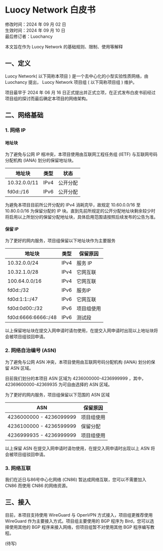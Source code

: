 # Luocy Network 白皮书

修改时间：2024 年 09 月 02 日 <br> 生效时间：2024 年 09 月 10 日 <br> 最后修订者：Luochancy

本文旨在作为 Luocy Network 的基础规则、限制、使用等解释

## 一、定义

Luocy Network( 以下简称本项目 ) 是一个去中心化的小型实验性质网络，由 Luochancy 提出， Luocy Network 项目组 ( 以下简称项目组 ) 维护。

项目最早于 2024 年 06 月 16 日正式提出并正式立项，在正式发布白皮书前经过项目组的探讨而最后确定本项目的网络架构。

## 二、网络基础

### 1. 网络 IP

#### 地址块

为了避免与公网 IP 相冲突，本项目使用由互联网工程任务组 (IETF) 与互联网号码分配机构 (IANA) 划分的保留地址块。

| 地址块 | 类型 | 状态 |
| --- | --- | --- |
| 10.32.0.0/11 | IPv4 | 公开分配 |
| fd0d::/16 | IPv6 | 公开分配 |

为避免本项目目前所公开分配的 IPv4 消耗完毕，故规定 10.60.0.0/16 至 10.80.0.0/16 为保留分配的 IP 块。直到先前所规定的公开分配地址块剩余较少时将启用以上所划分的保留分配地址块，具体启用范围请按照后续发布的公告为准。

#### 保留 IP

为了更好的网内服务，项目组保留以下地址块作为主要服务

| 地址块 | 类型 | 保留原因 |
| --- | --- | --- |
| 10.32.0.0/24 | IPv4 | 服务 IP |
| 10.32.1.0/28 | IPv4 | 它网互联 |
| 100.64.0.0/16 | IPv4 | 它网互联 |
| fd0d::/32 | IPv6 | 服务IP |
| fd0d:1:1::/47 | IPv6 | 它网互联 |
| fd0d:0d00::/32 | IPv6 | 项目组使用 |
| fd0d:6666:6666::/48 | IPv6 | 测试段 |

以上保留地址块在提交入网申请时请勿使用，在提交入网申请时出现以上地址块将会被项目组驳回申请。

### 2. 网络自治编号 (ASN)

为了避免与公网 ASN 冲突，本项目使用由互联网号码分配机构 (IANA) 划分的保留 ASN 区域。

目前我们划分的本项目 ASN 区域为 4236000000-4236999999 ，其中，42369600000-42369935 为可自由选择的 ASN 区域。

为了更好的网内服务，项目组保留以下范围的 ASN 区域

| ASN | 保留原因 |
| --- | --- |
| 4236000000 - 4236099999 | 项目组使用 |
| 4236100000 - 4236599999 | 保留分配 |
| 4236999935 - 4236999999 | 项目组使用 |

以上保留 ASN 在提交入网申请时请勿使用，在提交入网申请时出现以上 ASN 将会被项目组驳回申请。

### 3. 网络互联


我们在近日与86号中心化网络 (CN86) 暂达成网络互联，您可以不需要加入 CN86 而使用 CN86 的网络资源。

## 三、接入

目前，本项目支持使用 WireGuard 与 OpenVPN 方式接入，项目组更推荐使用 WireGuard 作为主要接入方式。项目组主要使用的 BGP 程序为 Bird，您可以选择使用其他的 BGP 程序来接入网络，但项目组暂不对使用其他 BGP 程序编写教程。

(待写)
